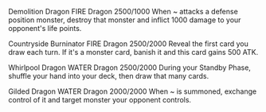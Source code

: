 Demolition Dragon
FIRE
Dragon
2500/1000
When ~ attacks a defense position monster, destroy that monster and inflict 1000 damage to your opponent's life points.

Countryside Burninator
FIRE
Dragon
2500/2000
Reveal the first card you draw each turn. If it's a monster card, banish it and this card gains 500 ATK.

Whirlpool Dragon
WATER
Dragon
2500/2000
During your Standby Phase, shuffle your hand into your deck, then draw that many cards.

Gilded Dragon
WATER
Dragon
2000/2000
When ~ is summoned, exchange control of it and target monster your opponent controls.
